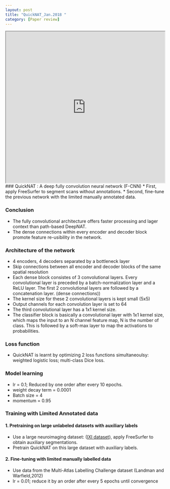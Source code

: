 ```yaml
---
layout: post
title: "QuickNAT_Jan.2018 "
category: [Paper review]
---
```

<iframe src="https://drive.google.com/file/d/1cFrNz7rR1qe5dda9AyEdEyn842osumDY/preview" width="100%" height="480"></iframe>
### QuickNAT : A deep fully convolution neural network (F-CNN)
* First, apply FreeSurfer to segment scans without annotations.
* Second, fine-tune the previous network with the limited manually annotated data.

### Conclusion
* The fully convolutional architecture offers faster processing and lager context than path-based DeepNAT.
* The dense connections within every encoder and decoder block promote feature re-usibility in the network.

### Architecture of the network
* 4 encoders, 4 decoders separated by a bottleneck layer
* Skip connections between all encoder and decoder blocks of the same spatial resolution
* Each dense block consistes of 3 convolutional layers. Every convolutional layer is preceded by a batch-normalization layer and a ReLU layer. The first 2 convolutional layers are followed by a concatenation layer. (dense connections))
* The kernel size for these 2 convolutional layers is kept small (5x5)
* Output channels for each convolution layer is set to 64
* The third convolutional layer has a 1x1 kernel size.
* The classifier block is basically a convolutional layer with 1x1 kernel size, which maps the input to an N channel feature map, N is the number of class. This is followed by a soft-max layer to map the activations to probabilities.

### Loss function
* QuickNAT is learnt by optimizing 2 loss functions simultaneoulsy: weighted logistic loss; multi-class Dice loss.

### Model learning
* lr = 0.1; Reduced by one order after every 10 epochs.
* weight decay term = 0.0001
* Batch size = 4
* momentum = 0.95

### Training with Limited Annotated data

#### 1. Pretraining on large unlabeled datasets with auxiliary labels
* Use a large neuroimaging dataset: ([IXI dataset](http://brain-development.org/ixi-dataset/)), apply FreeSurfer to obtain auxiliary segmentations.
* Pretrain QuickNAT on this large dataset with auxiliary labels.

#### 2. Fine-tuning with limited manually labelled data
* Use data from the Multi-Atlas Labelling Challenge dataset (Landman and Warfield,2012)
* lr = 0.01; reduce it by an order after every 5 epochs until convergence
